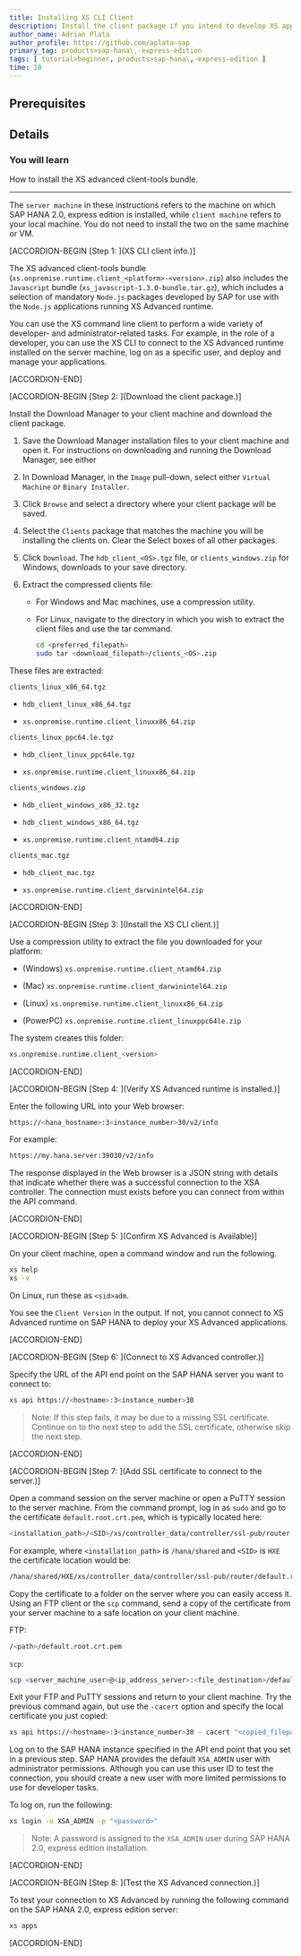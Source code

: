```yaml
---
title: Installing XS CLI Client
description: Install the client package if you intend to develop XS applications on a machine that will not have a local SAP HANA 2.0, express edition installation. The clients let you access SAP HANA 2.0, express edition from your client machine.
author_name: Adrian Plata
author_profile: https://github.com/aplata-sap
primary_tag: products>sap-hana\,-express-edition
tags: [ tutorial>beginner, products>sap-hana\,-express-edition ]
time: 10
---
```


<!-- loioa0fb36b2aebf4b6fbda0564d5e8e58c5 -->

## Prerequisites

## Details
### You will learn
How to install the XS advanced client-tools bundle.

---

The `server machine` in these instructions refers to the machine on which SAP HANA 2.0, express edition is installed, while `client machine` refers to your local machine. You do not need to install the two on the same machine or VM.

[ACCORDION-BEGIN [Step 1: ](XS CLI client info.)]

The XS advanced client-tools bundle (`xs.onpremise.runtime.client_<platform>-<version>.zip`) also includes the `Javascript` bundle (`xs_javascript-1.3.0-bundle.tar.gz`), which includes a selection of mandatory `Node.js` packages developed by SAP for use with the `Node.js` applications running XS Advanced runtime.

You can use the XS command line client to perform a wide variety of developer- and administrator-related tasks. For example, in the role of a developer, you can use the XS CLI to connect to the XS Advanced runtime installed on the server machine, log on as a specific user, and deploy and manage your applications.

[ACCORDION-END]

[ACCORDION-BEGIN [Step 2: ](Download the client package.)]

Install the Download Manager to your client machine and download the client package.

1.  Save the Download Manager installation files to your client machine and open it. For instructions on downloading and running the Download Manager, see either

2.  In Download Manager, in the `Image` pull-down, select either `Virtual Machine` or `Binary Installer`.

3.  Click `Browse` and select a directory where your client package will be saved.

4.  Select the `Clients` package that matches the machine you will be installing the clients on. Clear the Select boxes of all other packages.

5.  Click `Download`. The `hdb_client_<OS>.tgz` file, or `clients_windows.zip` for Windows, downloads to your save directory.

6.  Extract the compressed clients file:

    -   For Windows and Mac machines, use a compression utility.

    -   For Linux, navigate to the directory in which you wish to extract the client files and use the tar command.

        ```bash
        cd <preferred_filepath>
        sudo tar <download_filepath>/clients_<OS>.zip
        ```


These files are extracted:

`clients_linux_x86_64.tgz`

-   `hdb_client_linux_x86_64.tgz`

-   `xs.onpremise.runtime.client_linuxx86_64.zip`


`clients_linux_ppc64.le.tgz`

-   `hdb_client_linux_ppc64le.tgz`

-   `xs.onpremise.runtime.client_linuxx86_64.zip`


`clients_windows.zip`

-   `hdb_client_windows_x86_32.tgz`

-   `hdb_client_windows_x86_64.tgz`

-   `xs.onpremise.runtime.client_ntamd64.zip`


`clients_mac.tgz`

-   `hdb_client_mac.tgz`

-   `xs.onpremise.runtime.client_darwinintel64.zip`


[ACCORDION-END]

[ACCORDION-BEGIN [Step 3: ](Install the XS CLI client.)]

Use a compression utility to extract the file you downloaded for your platform:

-   (Windows) `xs.onpremise.runtime.client_ntamd64.zip`

-   (Mac) `xs.onpremise.runtime.client_darwinintel64.zip`

-   (Linux) `xs.onpremise.runtime.client_linuxx86_64.zip`

-   (PowerPC) `xs.onpremise.runtime.client_linuxppc64le.zip`


The system creates this folder:

```bash
xs.onpremise.runtime.client_<version>
```

[ACCORDION-END]

[ACCORDION-BEGIN [Step 4: ](Verify XS Advanced runtime is installed.)]

Enter the following URL into your Web browser:

```bash
https://<hana_hostname>:3<instance_number>30/v2/info
```

For example:

```bash
https://my.hana.server:39030/v2/info
```

The response displayed in the Web browser is a JSON string with details that indicate whether there was a successful connection to the XSA controller. The connection must exists before you can connect from within the API command.

[ACCORDION-END]

[ACCORDION-BEGIN [Step 5: ](Confirm XS Advanced is Available)]

On your client machine, open a command window and run the following.

```bash
xs help
xs -v
```

On Linux, run these as `<sid>adm`.

You see the `Client Version` in the output. If not, you cannot connect to XS Advanced runtime on SAP HANA to deploy your XS Advanced applications.

[ACCORDION-END]

[ACCORDION-BEGIN [Step 6: ](Connect to XS Advanced controller.)]

Specify the URL of the API end point on the SAP HANA server you want to connect to:

```bash
xs api https://<hostname>:3<instance_number>30
```

> Note:
> If this step fails, it may be due to a missing SSL certificate. Continue on to the next step to add the SSL certificate, otherwise skip the next step.
>
>

[ACCORDION-END]

[ACCORDION-BEGIN [Step 7: ](Add SSL certificate to connect to the server.)]

Open a command session on the server machine or open a PuTTY session to the server machine. From the command prompt, log in as `sudo` and go to the certificate `default.root.crt.pem`, which is typically located here:

```bash
<installation_path>/<SID>/xs/controller_data/controller/ssl-pub/router
```

For example, where `<installation_path>` is `/hana/shared` and `<SID>` is `HXE` the certificate location would be:

```bash
/hana/shared/HXE/xs/controller_data/controller/ssl-pub/router/default.root.crt.pem
```

Copy the certificate to a folder on the server where you can easily access it. Using an FTP client or the `scp` command, send a copy of the certificate from your server machine to a safe location on your client machine.

FTP:

```bash
/<path>/default.root.crt.pem
```

`scp`:

```bash
scp <server_machine_user>@<ip_address_server>:<file_destination>/default.root.crt.pem <client_machine_user>@<ip_address_client>:<your_desired_filepath>\
```

Exit your FTP and PuTTY sessions and return to your client machine. Try the previous command again, but use the `-cacert` option and specify the local certificate you just copied:

```bash
xs api https://<hostname>:3<instance_number>30 - cacert "<copied_filepath>/default.root.crt.pem"
```

Log on to the SAP HANA instance specified in the API end point that you set in a previous step. SAP HANA provides the default `XSA_ADMIN` user with administrator permissions. Although you can use this user ID to test the connection, you should create a new user with more limited permissions to use for developer tasks.

To log on, run the following:

```bash
xs login -u XSA_ADMIN -p "<password>"
```

> Note:
> A password is assigned to the `XSA_ADMIN` user during SAP HANA 2.0, express edition installation.
>
>

[ACCORDION-END]

[ACCORDION-BEGIN [Step 8: ](Test the XS Advanced connection.)]

To test your connection to XS Advanced by running the following command on the SAP HANA 2.0, express edition server:

```bash
xs apps
```

[ACCORDION-END]
